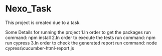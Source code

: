 # Nexo_Task

This project is created due to a task.

Some Details for running the project
1.In order to get the packages run command: npm install
2.In order to execute the tests run command: npm run cypress
3.In order to check the generated report run command: node cypress\cucumber-html-report.js
